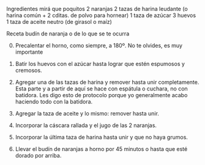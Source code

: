 Ingredientes
mirá que poquitos
2 naranjas
2 tazas de harina leudante (o harina común + 2 cditas. de polvo para hornear)
1 taza de azúcar
3 huevos
1 taza de aceite neutro (de girasol o maíz)
 

 

 

Receta budín de naranja
o de lo que se te ocurra
 

0. Precalentar el horno, como siempre, a 180º. No te olvides, es muy importante

1. Batir los huevos con el azúcar hasta lograr que estén espumosos y cremosos.

2. Agregar una de las tazas de harina y remover hasta unir completamente. Esta parte y a partir de aquí se hace con espátula o cuchara, no con batidora. Les digo esto de protocolo porque yo generalmente acabo haciendo todo con la batidora.

3. Agregar la taza de aceite y lo mismo: remover hasta unir.

4. Incorporar la cáscara rallada y el jugo de las 2 naranjas.

5. Incorporar la última taza de harina hasta unir y que no haya grumos.

6. Llevar el budín de naranjas a horno por 45 minutos o hasta que esté dorado por arriba.